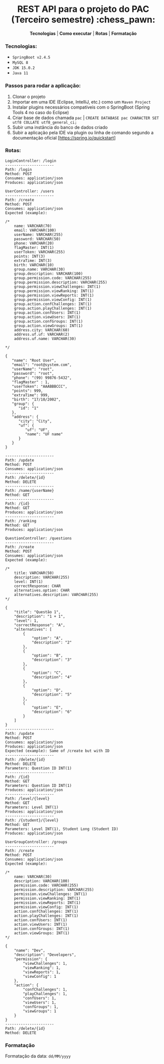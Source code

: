 <h1 align="center">
REST API para o projeto do PAC (Terceiro semestre) :chess_pawn:
</h1>

<p align="center">
<b>Tecnologias</b> |
<b>Como executar</b> |
<b>Rotas</b> |
<b>Formatação</b>
</p>

### Tecnologias:

- `SpringBoot v2.4.5`
- `MySQL 8`
- `JDK 15.0.2`
- `Java 11`

### Passos para rodar a aplicação:
1. Clonar o projeto
2. Importar em uma IDE (Eclipse, IntelliJ, etc.) como um `Maven Project`
3. Instalar plugins necessários compatíveis com o SpringBoot (Spring Tools 4 no caso do Eclipse)
4. Criar base de dados chamada `pac` |
``CREATE DATABASE pac CHARACTER SET utf8 COLLATE utf8_general_ci;``
5. Subir uma instância do banco de dados criado
6. Subir a aplicação pela IDE via plugin ou linha de comando segundo a documentação oficial [https://spring.io/quickstart]

### Rotas:

```
LoginController: /login
---------------------- 
Path: /login
Method: POST
Consumes: application/json
Produces: application/json
```
```
UserController: /users
---------------------- 
Path: /create 
Method: POST
Consumes: application/json
Expected (example):

/*
    name: VARCHAR(70)
    email: VARCHAR(100)
    userName: VARCHAR(255)
    password: VARCHAR(50)
    phone: VARCHAR(20)
    flagMaster: INT(1)
    userToken: VARCHAR(255)
    points: INT(3)
    extraTime: INT(3)
    birth: VARCHAR(10)
    group.name: VARCHAR(30)
    group.description: VARCHAR(100)
    group.permission.code: VARCHAR(255)
    group.permission.description: VARCHAR(255)
    group.permission.viewChallenges: INT(1)
    group.permission.viewRanking: INT(1)
    group.permission.viewReports: INT(1)
    group.permission.viewConfig: INT(1)
    group.action.confChallenges: INT(1)
    group.action.playChallenges: INT(1)
    group.action.confUsers: INT(1)
    group.action.viewUsers: INT(1)
    group.action.confGroups: INT(1)
    group.action.viewGroups: INT(1)
    address.city: VARCHAR(60)
    address.uf.uf: VARCHAR(2)
    address.uf.name: VARCHAR(30)
    
*/

{
   "name": "Root User",
   "email": "root@system.com",
   "userName": "root",
   "password": "root",
   "phone": "(99) 99876-5432",
   "flagMaster" : 1,
   "userToken": "AAABBBCCC",
   "points": 999,
   "extraTime": 999,
   "birth": "17/10/2002",
   "group": {
      "id": "1"
   },
   "address": {
      "city": "City",
      "uf": {
         "uf": "UF",
         "name": "UF name"
      }
   }
}

---------------------- 
Path: /update
Method: POST
Consumes: application/json
----------------------
Path: /delete/{id}
Method: DELETE
----------------------
Path: /name/{userName}
Method: GET
----------------------
Path: /{id}
Method: GET
Produces: application/json
----------------------
Path: /ranking
Method: GET
Produces: application/json
```
```
QuestionController: /questions
---------------------- 
Path: /create
Method: POST
Consumes: application/json
Expected (example): 

/*
    title: VARCHAR(50)
    description: VARCHAR(255)
    level: INT(1)
    correctResponse: CHAR
    alternatives.option: CHAR
    alternatives.description: VARCHAR(255)
*/

{
    "title": "Questão 1", 
    "description": "1 + 1", 
    "level": 1, 
    "correctResponse": "A", 
    "alternatives": [
        {
            "option": "A", 
            "description": "2" 
        },
        {
            "option": "B",
            "description": "3"
        },
        {
            "option": "C",
            "description": "4"
        },
        {
            "option": "D",
            "description": "5"
        },
        {
            "option": "E",
            "description": "6"
        }
    ]
}
----------------------
Path: /update
Method: POST
Consumes: application/json
Produces: application/json
Expected (example): Same of /create but with ID
----------------------
Path: /delete/{id}
Method: DELETE
Parameters: Question ID INT(1)
----------------------
Path: /{id}
Method: GET
Parameters: Question ID INT(1)
Produces: application/json
----------------------
Path: /level/{level}
Method: GET
Parameters: Level INT(1)
Produces: application/json
----------------------
Path: /{student}/{level}
Method: GET
Parameters: Level INT(1), Student Long (Student ID)
Produces: application/json

```
```
UserGroupController: /groups
---------------------- 
Path: /create 
Method: POST
Consumes: application/json
Expected (example):

/*
    name: VARCHAR(30)
    description: VARCHAR(100)
    permission.code: VARCHAR(255)
    permission.description: VARCHAR(255)
    permission.viewChallenges: INT(1)
    permission.viewRanking: INT(1)
    permission.viewReports: INT(1)
    permission.viewConfig: INT(1)
    action.confChallenges: INT(1)
    action.playChallenges: INT(1)
    action.confUsers: INT(1)
    action.viewUsers: INT(1)
    action.confGroups: INT(1)
    action.viewGroups: INT(1)
*/

{
    "name": "Dev",
    "description": "Developers",
    "permission": {
        "viewChallenges": 1,
        "viewRanking": 1,
        "viewReports": 1,
        "viewConfig": 1
    },
    "action": {
        "confChallenges": 1,
        "playChallenges": 1,
        "confUsers": 1,
        "viewUsers": 1,
        "confGroups": 1,
        "viewGroups": 1
    }
}
---------------------- 
Path: /delete/{id} 
Method: DELETE
```

### Formatação

Formatação da data: `dd/MM/yyyy`
